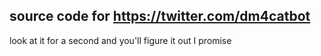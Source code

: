 ## source code for https://twitter.com/dm4catbot

look at it for a second and you'll figure it out I promise 
